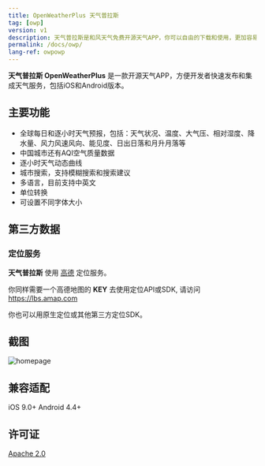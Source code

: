 ```yaml
---
title: OpenWeatherPlus 天气普拉斯
tag: [owp]
version: v1
description: 天气普拉斯是和风天气免费开源天气APP，你可以自由的下载和使用，更加容易创建一个属于自己的天气APP，没有广告，不用收费，支持iOS/Android。
permalink: /docs/owp/
lang-ref: owpowp
---
```


**天气普拉斯 OpenWeatherPlus** 是一款开源天气APP，方便开发者快速发布和集成天气服务，包括iOS和Android版本。

## 主要功能

- 全球每日和逐小时天气预报，包括：天气状况、温度、大气压、相对湿度、降水量、风力风速风向、能见度、日出日落和月升月落等
- 中国城市还有AQI空气质量数据
- 逐小时天气动态曲线
- 城市搜索，支持模糊搜索和搜索建议
- 多语言，目前支持中英文
- 单位转换
- 可设置不同字体大小

## 第三方数据

### 定位服务

**天气普拉斯** 使用 [高德](https://lbs.amap.com) 定位服务。

你同样需要一个高德地图的 **KEY** 去使用定位API或SDK, 请访问 https://lbs.amap.com

你也可以用原生定位或其他第三方定位SDK。

## 截图

![homepage](https://www.qweather.com/assets/upload/owpss.jpg) 

## 兼容适配

iOS 9.0+
Android 4.4+


## 许可证

[Apache 2.0](https://github.com/qwd/OpenWeatherPlus-iOS/blob/master/LICENSE)